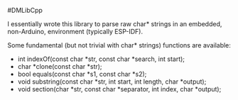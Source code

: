 #DMLibCpp

I essentially wrote this library to parse raw char* strings in an embedded, non-Arduino, environment (typically ESP-IDF).

Some fundamental (but not trivial with char* strings) functions are available:

* int indexOf(const char *str, const char *search, int start);
* char *clone(const char *str);
* bool equals(const char *s1, const char *s2);
* void substring(const char *str, int start, int length, char *output);
* void section(char *str, const char *separator, int index, char *output);